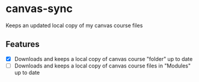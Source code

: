 # canvas-sync

Keeps an updated local copy of my canvas course files

## Features
- [X] Downloads and keeps a local copy of canvas course "folder" up to date
- [ ] Downloads and keeps a local copy of canvas course files in "Modules" up to date  